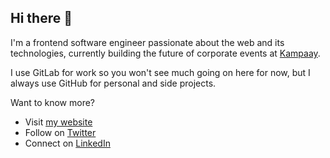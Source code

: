 ## Hi there 👋

I'm a frontend software engineer passionate about the web and its technologies, currently building the future of corporate events at [Kampaay](https://www.kampaay.com).

I use GitLab for work so you won't see much going on here for now, but I always use GitHub for personal and side projects.

Want to know more?

- Visit [my website](https://smnl.dev)
- Follow on [Twitter](https://x.com/stmonolo)
- Connect on [LinkedIn](https://www.linkedin.com/in/stemon/)

